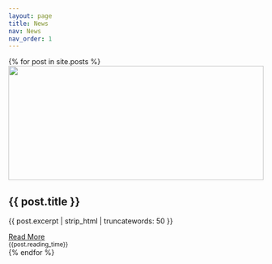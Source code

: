 ```yaml
---
layout: page
title: News
nav: News
nav_order: 1
---
```


<div class="container">
    {% for post in site.posts %}
    <div class="blog-row">
        <div class="col-md-4">
            <div class="blog-block">
                <img src="{{ post.thumbnail }}" style="height: 225px; width: 100%; display: block;" class="img-fluid">
            </div>
        </div>
        <div class="col-md-8">
            <div class="blog-block">
                <h2>{{ post.title }}</h2>
                <p>
                    {{ post.excerpt | strip_html | truncatewords: 50 }}
                </p>
            </div>
            <div class="d-flex justify-content-between align-items-center">
                <div class="btn-group">
                    <a class="btn btn-sm btn-outline-secondary" href="{{post.url}}" role="button">Read More</a>
                </div>
                <small class="text-muted">{{post.reading_time}}</small>
            </div>
        </div>
    </div>
    {% endfor %}
</div>